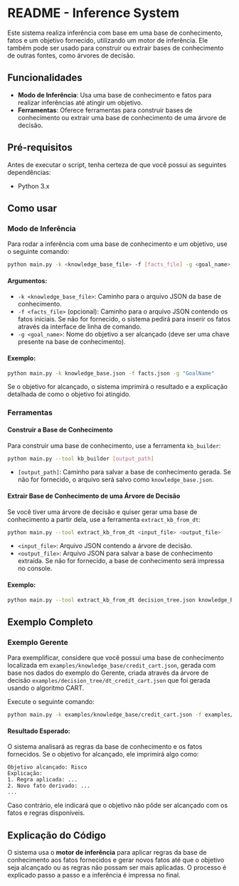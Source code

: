 # README - Inference System

Este sistema realiza inferência com base em uma base de conhecimento, fatos e um objetivo fornecido, utilizando um motor de inferência. Ele também pode ser usado para construir ou extrair bases de conhecimento de outras fontes, como árvores de decisão.

## Funcionalidades

- **Modo de Inferência**: Usa uma base de conhecimento e fatos para realizar inferências até atingir um objetivo.
- **Ferramentas**: Oferece ferramentas para construir bases de conhecimento ou extrair uma base de conhecimento de uma árvore de decisão.

## Pré-requisitos

Antes de executar o script, tenha certeza de que você possui as seguintes dependências:

- Python 3.x

## Como usar

### Modo de Inferência

Para rodar a inferência com uma base de conhecimento e um objetivo, use o seguinte comando:

```bash
python main.py -k <knowledge_base_file> -f [facts_file] -g <goal_name>
```

#### Argumentos:

- `-k <knowledge_base_file>`: Caminho para o arquivo JSON da base de conhecimento.
- `-f <facts_file>` (opcional): Caminho para o arquivo JSON contendo os fatos iniciais. Se não for fornecido, o sistema pedirá para inserir os fatos através da interface de linha de comando.
- `-g <goal_name>`: Nome do objetivo a ser alcançado (deve ser uma chave presente na base de conhecimento).

#### Exemplo:

```bash
python main.py -k knowledge_base.json -f facts.json -g "GoalName"
```

Se o objetivo for alcançado, o sistema imprimirá o resultado e a explicação detalhada de como o objetivo foi atingido.

### Ferramentas

#### Construir a Base de Conhecimento

Para construir uma base de conhecimento, use a ferramenta `kb_builder`:

```bash
python main.py --tool kb_builder [output_path]
```

- `[output_path]`: Caminho para salvar a base de conhecimento gerada. Se não for fornecido, o arquivo será salvo como `knowledge_base.json`.

#### Extrair Base de Conhecimento de uma Árvore de Decisão

Se você tiver uma árvore de decisão e quiser gerar uma base de conhecimento a partir dela, use a ferramenta `extract_kb_from_dt`:

```bash
python main.py --tool extract_kb_from_dt <input_file> <output_file>
```

- `<input_file>`: Arquivo JSON contendo a árvore de decisão.
- `<output_file>`: Arquivo JSON para salvar a base de conhecimento extraída. Se não for fornecido, a base de conhecimento será impressa no console.

#### Exemplo:

```bash
python main.py --tool extract_kb_from_dt decision_tree.json knowledge_base.json
```

## Exemplo Completo

### Exemplo Gerente

Para exemplificar, considere que você possui uma base de conhecimento localizada em `examples/knowledge_base/credit_cart.json`, gerada com base nos dados do exemplo do Gerente, criada através da árvore de decisão `examples/decision_tree/dt_credit_cart.json` que foi gerada usando o algoritmo CART.

Execute o seguinte comando:

```bash
python main.py -k examples/knowledge_base/credit_cart.json -f examples/knowledge_base/facts_credit_cart.json -g "Risco"
```

#### Resultado Esperado:

O sistema analisará as regras da base de conhecimento e os fatos fornecidos. Se o objetivo for alcançado, ele imprimirá algo como:

```
Objetivo alcançado: Risco
Explicação:
1. Regra aplicada: ...
2. Novo fato derivado: ...
...
```

Caso contrário, ele indicará que o objetivo não pôde ser alcançado com os fatos e regras disponíveis.

## Explicação do Código

O sistema usa o **motor de inferência** para aplicar regras da base de conhecimento aos fatos fornecidos e gerar novos fatos até que o objetivo seja alcançado ou as regras não possam ser mais aplicadas. O processo é explicado passo a passo e a inferência é impressa no final.
